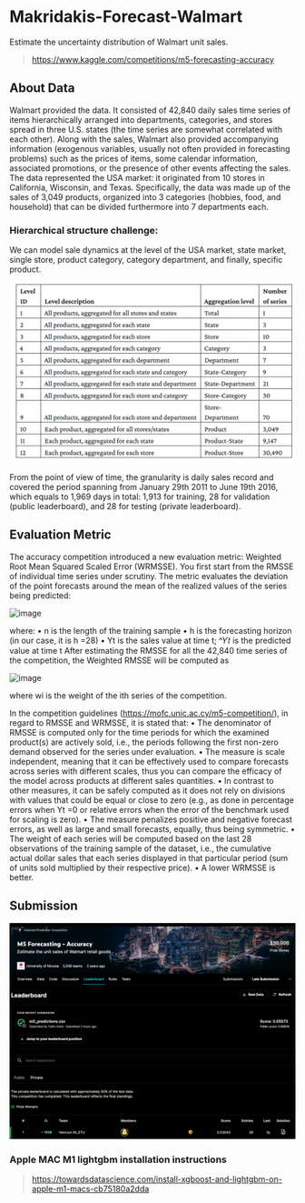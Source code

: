 # Makridakis-Forecast-Walmart
Estimate the uncertainty distribution of Walmart unit sales.

> https://www.kaggle.com/competitions/m5-forecasting-accuracy  

## About Data
Walmart provided the data. It consisted of 42,840 daily sales time series of items hierarchically
arranged into departments, categories, and stores spread in three U.S. states (the time series are
somewhat correlated with each other). Along with the sales, Walmart also provided accompanying
information (exogenous variables, usually not often provided in forecasting problems) such as
the prices of items, some calendar information, associated promotions, or the presence of other
events affecting the sales. The data represented the USA market: it originated from 10 stores in California, Wisconsin, and Texas. Specifically, the data was made up of the sales of 3,049 products, organized into 3 categories (hobbies, food, and household) that can be divided furthermore into 7 departments each. 

### Hierarchical structure challenge: 
We can model sale dynamics at the level of the USA market, state market, single store, product category, category department, and finally, specific product.

<picture>
 <source media="(prefers-color-scheme: dark)" srcset="imgs/data-hierarchy-m5.png">
 <source media="(prefers-color-scheme: light)" srcset="imgs/data-hierarchy-m5.png">
 <img alt="data hierarchy" src="imgs/data-hierarchy-m5.png">
</picture>

From the point of view of time, the granularity is daily sales record and covered the period spanning from January 29th 2011 to June 19th 2016, which equals to 1,969 days in total: 1,913 for training, 28 for validation (public leaderboard), and 28 for testing (private leaderboard). 

## Evaluation Metric

The accuracy competition introduced a new evaluation metric: Weighted Root Mean Squared Scaled Error (WRMSSE). You first start from the RMSSE of individual time series under scrutiny. The metric evaluates the deviation of the point forecasts around the mean of the realized values
of the series being predicted:

<img width="324" alt="image" src="https://github.com/Tauhait/Makridakis-Forecast-Walmart/assets/16149905/d65f4fd2-b31e-4557-8a9b-c63112dbd57c">

where:
• n is the length of the training sample
• h is the forecasting horizon (in our case, it is h =28)
• Yt is the sales value at time t; ^𝑌𝑡 is the predicted value at time t
After estimating the RMSSE for all the 42,840 time series of the competition, the Weighted RMSSE will be computed as

<img width="409" alt="image" src="https://github.com/Tauhait/Makridakis-Forecast-Walmart/assets/16149905/cb03cd91-5040-43af-9b9c-9301e55f90de">

where wi is the weight of the ith series of the competition.

In the competition guidelines (https://mofc.unic.ac.cy/m5-competition/), in regard to RMSSE
and WRMSSE, it is stated that:
• The denominator of RMSSE is computed only for the time periods for which the examined
product(s) are actively sold, i.e., the periods following the first non-zero demand observed
for the series under evaluation.
• The measure is scale independent, meaning that it can be effectively used to compare
forecasts across series with different scales, thus you can compare the efficacy of the
model across products at different sales quantities.
• In contrast to other measures, it can be safely computed as it does not rely on divisions
with values that could be equal or close to zero (e.g., as done in percentage errors when
Yt =0 or relative errors when the error of the benchmark used for scaling is zero).
• The measure penalizes positive and negative forecast errors, as well as large and small
forecasts, equally, thus being symmetric.
• The weight of each series will be computed based on the last 28 observations of the training
sample of the dataset, i.e., the cumulative actual dollar sales that each series displayed in
that particular period (sum of units sold multiplied by their respective price).
• A lower WRMSSE is better.

## Submission

<picture>
 <source media="(prefers-color-scheme: dark)" srcset="imgs/kaggleSubmission.png">
 <source media="(prefers-color-scheme: light)" srcset="imgs/kaggleSubmission.png">
 <img alt="data hierarchy" src="imgs/kaggleSubmission.png">
</picture>

### Apple MAC M1 lightgbm installation instructions

> https://towardsdatascience.com/install-xgboost-and-lightgbm-on-apple-m1-macs-cb75180a2dda
